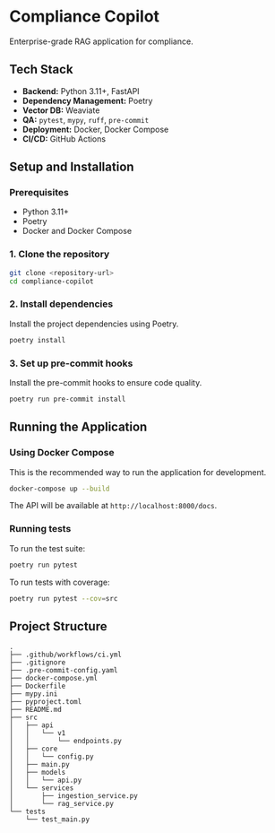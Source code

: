 # Compliance Copilot

Enterprise-grade RAG application for compliance.

## Tech Stack

- **Backend:** Python 3.11+, FastAPI
- **Dependency Management:** Poetry
- **Vector DB:** Weaviate
- **QA:** `pytest`, `mypy`, `ruff`, `pre-commit`
- **Deployment:** Docker, Docker Compose
- **CI/CD:** GitHub Actions

## Setup and Installation

### Prerequisites

- Python 3.11+
- Poetry
- Docker and Docker Compose

### 1. Clone the repository

```bash
git clone <repository-url>
cd compliance-copilot
```

### 2. Install dependencies

Install the project dependencies using Poetry.

```bash
poetry install
```

### 3. Set up pre-commit hooks

Install the pre-commit hooks to ensure code quality.

```bash
poetry run pre-commit install
```

## Running the Application

### Using Docker Compose

This is the recommended way to run the application for development.

```bash
docker-compose up --build
```

The API will be available at `http://localhost:8000/docs`.

### Running tests

To run the test suite:

```bash
poetry run pytest
```

To run tests with coverage:

```bash
poetry run pytest --cov=src
```

## Project Structure

```
. 
├── .github/workflows/ci.yml
├── .gitignore
├── .pre-commit-config.yaml
├── docker-compose.yml
├── Dockerfile
├── mypy.ini
├── pyproject.toml
├── README.md
├── src
│   ├── api
│   │   └── v1
│   │       └── endpoints.py
│   ├── core
│   │   └── config.py
│   ├── main.py
│   ├── models
│   │   └── api.py
│   └── services
│       ├── ingestion_service.py
│       └── rag_service.py
└── tests
    └── test_main.py
```
